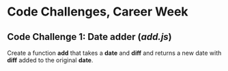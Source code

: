 # Code Challenges, Career Week

## Code Challenge 1: Date adder (*add.js*)
Create a function **add** that takes a **date** and **diff** and returns a new date with **diff** added to the original **date**.
